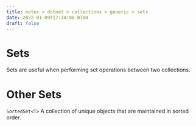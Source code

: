 ```yaml
---
title: notes > dotnet > collections > generic > sets
date: 2022-01-09T17:34:08-0700
draft: false
---
```

# Sets
Sets are useful when performing set operations between two collections.

# Other Sets
`SortedSet<T>` A collection of unique objects that are maintained in sorted order.
